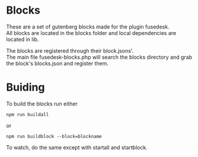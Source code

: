 # Blocks #
These are a set of gutenberg blocks made for the plugin fusedesk.  
All blocks are located in the blocks folder and local dependencies are located in lib.  

The blocks are registered through their block.jsons'.  
The main file fusedesk-blocks.php will search the blocks directory and grab the block's blocks.json and register them. 

# Buiding #
To build the blocks run either  
```
npm run buildall
```  
or  
```
npm run buildblock --block=blockname
```
To watch, do the same except with startall and startblock.